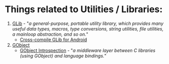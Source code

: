 # Things related to Utilities / Libraries:
1. [GLib](https://docs.gtk.org/glib/) - "_a general-purpose, portable utility library, which provides many useful data types, macros, type conversions, string utilities, file utilities, a mainloop abstraction, and so on._"
    * [Cross-compile GLib for Android](http://zwyuan.github.io/2016/07/17/cross-compile-glib-for-android/)
2. [GObject](https://docs.gtk.org/gobject/)
    * [GObject Introspection](https://gi.readthedocs.io/en/latest/index.html) - "_a middleware layer between C libraries (using GObject) and language bindings._"
